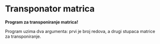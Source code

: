 # Transponator matrica

**Program za transponiranje matrica!**

Program uzima dva argumenta: prvi je broj redova, a drugi stupaca matrice za transponiranje.
